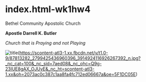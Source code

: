 # index.html-wk1hw4

Bethel Community Apostolic Church

**Apostle Darrell K. Butler**

*Church that is Praying and not Playing*

<img src="url" alt="title">(https://scontent-atl3-1.xx.fbcdn.net/v/t1.0-9/87813282_2799425436960396_3914924116926267392_n.jpg?_nc_cat=100&_nc_sid=7aed08&_nc_ohc=Q9g-23IUE8gAX_OJUvE&_nc_ht=scontent-atl3-1.xx&oh=2073ac0c387c1aa8fa4fc712ed06667a&oe=5F1DC05E)

